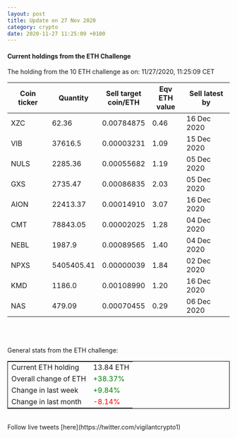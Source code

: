 ```yaml
---
layout: post
title: Update on 27 Nov 2020
category: crypto
date: 2020-11-27 11:25:09 +0100
---
```

<!-- Global site tag (gtag.js) - Google Analytics -->
<script async src="https://www.googletagmanager.com/gtag/js?id=UA-103831149-5"></script>
<script>
  window.dataLayer = window.dataLayer || [];
  function gtag(){dataLayer.push(arguments);}
  gtag('js', new Date());

  gtag('config', 'UA-103831149-5');
</script>


#### Current holdings from the ETH Challenge

The holding from the 10 ETH challenge as on: 11/27/2020, 11:25:09 CET

|Coin ticker|Quantity|Sell target<br>coin/ETH|Eqv ETH<br>value|Sell latest by|
|-----------|--------|-----------|-----------|--------------|
XZC|62.36|  0.00784875|0.46|16 Dec 2020|
VIB|37616.5|  0.00003231|1.09|15 Dec 2020|
NULS|2285.36|  0.00055682|1.19|05 Dec 2020|
GXS|2735.47|  0.00086835|2.03|05 Dec 2020|
AION|22413.37|  0.00014910|3.07|16 Dec 2020|
CMT|78843.05|  0.00002025|1.28|04 Dec 2020|
NEBL|1987.9|  0.00089565|1.40|04 Dec 2020|
NPXS|5405405.41|  0.00000039|1.84|02 Dec 2020|
KMD|1186.0|  0.00108990|1.20|16 Dec 2020|
NAS|479.09|  0.00070455|0.29|06 Dec 2020|

<br>
<br>
<br>
General stats from the ETH challenge:

<table style="border:1px solid black;margin-left:auto;margin-right:auto;">
	<tbody>
	<tr>
		<td>Current ETH holding</td>
		<td>     13.84 ETH</td>
	</tr>
	<tr>
		<td>Overall change of ETH</td>
		<td><font color="green">+38.37%</font></td>
	</tr>
	<tr>
		<td>Change in last week</td>
		<td><font color="green">+9.84%</font></td>
	</tr>
	<tr>
		<td>Change in last month</td>
		<td><font color="red">-8.14%</font></td>
	</tr>
	</tbody>
</table>

<br>
Follow live tweets [here](https://twitter.com/vigilantcrypto1)
<br>
<br>
